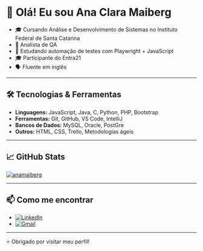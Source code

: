 # 👋 Olá! Eu sou Ana Clara Maiberg

- 🎓 Cursando Análise e Desenvolvimento de Sistemas no Instituto Federal de Santa Catarina
- 💼 Analista de QA 
- 🚀 Estudando automação de testes com Playwright + JavaScript 
- 🎓 Participante do Entra21
- 🗣️ Fluente em inglês 

---

## 🛠️ Tecnologias & Ferramentas

- **Linguagens:** JavaScript, Java, C, Python, PHP, Bootstrap 
- **Ferramentas:** Git, GitHub, VS Code, IntelliJ  
- **Bancos de Dados:** MySQL, Oracle, PostGre  
- **Outros:** HTML, CSS, Trello, Metodologias ágeis

---

## 📈 GitHub Stats

<a href="https://github.com/anamaiberg">![anamaiberg](https://github-readme-stats.vercel.app/api/top-langs/?username=anamaiberg&layout=compact)</a>

---

## 📫 Como me encontrar

- <a href="https://www.linkedin.com/in/ana-clara-maiberg/" title="Ana">![LinkedIn](https://img.shields.io/badge/linkedin-%230077B5.svg?style=for-the-badge&logo=linkedin&logoColor=white)</a>
- <a href="mailto:ana.maibergx@gmail.com" title="Ana">![Gmail](https://img.shields.io/badge/Gmail-D14836?style=for-the-badge&logo=gmail&logoColor=white)</a> 

---

⭐ Obrigado por visitar meu perfil!

